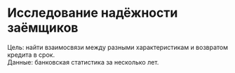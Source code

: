 # Исследование надёжности заёмщиков     
Цель: найти взаимосвязи между разными характеристикам и возвратом кредита в срок.      
Данные: банковская статистика за несколько лет.        


